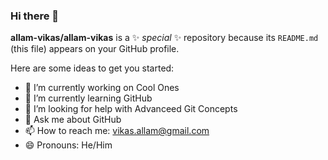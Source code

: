 ### Hi there 👋

**allam-vikas/allam-vikas** is a ✨ _special_ ✨ repository because its `README.md` (this file) appears on your GitHub profile.

Here are some ideas to get you started:

- 🔭 I’m currently working on Cool Ones
- 🌱 I’m currently learning GitHub
- 🤔 I’m looking for help with Advanceed Git Concepts
- 💬 Ask me about GitHub
- 📫 How to reach me: vikas.allam@gmail.com
- 😄 Pronouns: He/Him
